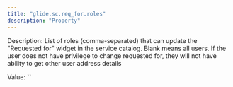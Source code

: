 ```yaml
---
title: "glide.sc.req_for.roles"
description: "Property"
---
```


Description: List of roles (comma-separated) that can update the "Requested for" widget in the service catalog. Blank means all users.
If the user does not have privilege to change requested for, they will not have ability to get other user address details

Value: ``